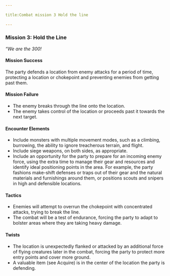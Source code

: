 --- 
title:Combat mission 3 Hold the line 
---
### Mission 3: Hold the Line

_“We are the 300!_

#### Mission Success

The party defends a location from enemy attacks for a period of time, protecting a location or chokepoint and preventing enemies from getting past them.

#### Mission Failure

-   The enemy breaks through the line onto the location.
-   The enemy takes control of the location or proceeds past it towards the next target.

#### Encounter Elements

-   Include monsters with multiple movement modes, such as a climbing, burrowing, the ability to ignore treacherous terrain, and flight.
-   Include siege weapons, on both sides, as appropriate.
-   Include an opportunity for the party to prepare for an incoming enemy force, using the extra time to manage their gear and resources and identify ideal positioning points in the area. For example, the party fashions make-shift defenses or traps out of their gear and the natural materials and furnishings around them, or positions scouts and snipers in high and defensible locations.

#### Tactics

-   Enemies will attempt to overrun the chokepoint with concentrated attacks, trying to break the line.
-   The combat will be a test of endurance, forcing the party to adapt to bolster areas where they are taking heavy damage.

#### Twists

-   The location is unexpectedly flanked or attacked by an additional force of flying creatures later in the combat, forcing the party to protect more entry points and cover more ground.
-   A valuable item (see Acquire) is in the center of the location the party is defending.
